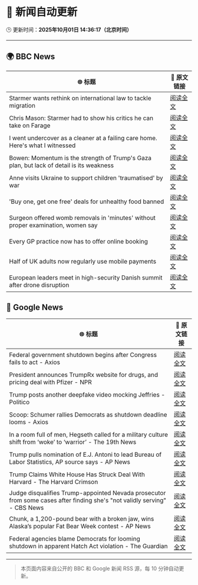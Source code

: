 # 🧠 新闻自动更新

🕒 更新时间：**2025年10月01日 14:36:17（北京时间）**

---

## 🌍 BBC News

| 🌐 标题 | 🔗 原文链接 |
|--------|-------------|
| Starmer wants rethink on international law to tackle migration | [阅读全文](https://www.bbc.com/news/articles/cd72p30v574o?at_medium=RSS&at_campaign=rss) |
| Chris Mason: Starmer had to show his critics he can take on Farage | [阅读全文](https://www.bbc.com/news/articles/cpw1jwdlz7lo?at_medium=RSS&at_campaign=rss) |
| I went undercover as a cleaner at a failing care home. Here's what I witnessed | [阅读全文](https://www.bbc.com/news/articles/c4g78yj2v2go?at_medium=RSS&at_campaign=rss) |
| Bowen: Momentum is the strength of Trump's Gaza plan, but lack of detail is its weakness | [阅读全文](https://www.bbc.com/news/articles/cn829deeje3o?at_medium=RSS&at_campaign=rss) |
| Anne visits Ukraine to support children 'traumatised' by war | [阅读全文](https://www.bbc.com/news/articles/cgrqlrjgd51o?at_medium=RSS&at_campaign=rss) |
| 'Buy one, get one free' deals for unhealthy food banned | [阅读全文](https://www.bbc.com/news/articles/c89d54gv44qo?at_medium=RSS&at_campaign=rss) |
| Surgeon offered womb removals in 'minutes' without proper examination, women say | [阅读全文](https://www.bbc.com/news/articles/ckgqr7nnzw1o?at_medium=RSS&at_campaign=rss) |
| Every GP practice now has to offer online booking | [阅读全文](https://www.bbc.com/news/articles/cjed4qvzjeyo?at_medium=RSS&at_campaign=rss) |
| Half of UK adults now regularly use mobile payments | [阅读全文](https://www.bbc.com/news/articles/c2ejvld0ypyo?at_medium=RSS&at_campaign=rss) |
| European leaders meet in high-security Danish summit after drone disruption | [阅读全文](https://www.bbc.com/news/articles/cp8jdene16ro?at_medium=RSS&at_campaign=rss) |

## 📰 Google News

| 🌐 标题 | 🔗 原文链接 |
|--------|-------------|
| Federal government shutdown begins after Congress fails to act - Axios | [阅读全文](https://news.google.com/rss/articles/CBMihAFBVV95cUxNZWs1VTJ6cXZPcWNldWwzYWd1UkNPbmkxTWxnOHRGemZKZXh2YktHTENmS1d5c1R5RnZxWEt3a1BQU002X2poU3l2aV9EbWNEc1dUYUVfbzBuQ0RHSDhqYVpXNmxkQVM0VlF4V0otZXRZNFcxZzJ2V1hoaVN1RVFmZEFsbnU?oc=5) |
| President announces TrumpRx website for drugs, and pricing deal with Pfizer - NPR | [阅读全文](https://news.google.com/rss/articles/CBMinwFBVV95cUxQVEZ4aVRhUTRIUmpaWlUyOWRPZ0N3NGFZQUxnb041dWsyc3JyazBjQjduY1pfU2cyZUYzNWFvUERLdUpUelUtRGtYX2VyYnYxd3VlM1VRcnpyckhtaFloUzczZklXRkpNVWhjU3hLRUxSeWsxenRwNTBzMnhDbzFTNTdrOUVpajV4d2M5Y0pLTkRYYi1iVE45SDJDSUJKbkE?oc=5) |
| Trump posts another deepfake video mocking Jeffries - Politico | [阅读全文](https://news.google.com/rss/articles/CBMimwFBVV95cUxPVUg1cTA4OFVlVGVVMk40eGRydnlyZVlzZEplTDE5VWU1VGVBSXpVVWI1RmNlQ3BnSFNfeVpsNkRFdjVvRi1SSFpNdl8zelh6V1E4UU03U0NmSnBHbFdiX3A5LW9tal9idjNFTllEX3ZMSHhDaV9EM3RWMjdCSDFZWGN0a25ZQ2pGa2R3bTQ3djBVOWVrNzdzZW1OSQ?oc=5) |
| Scoop: Schumer rallies Democrats as shutdown deadline looms - Axios | [阅读全文](https://news.google.com/rss/articles/CBMifEFVX3lxTFBNU1BZQ1I0c05vUGVjUUdKYVlobkpoWWZpMEw2Ti1SRW9VLU80WHR5QUk0UUE3MDhZZDNSZmhoWG02X3VkWGFJVFA3VHVZbE9aRFZCdTNXRTlPREVkQk1TbmRWV2g1RlFDY21rc1lsX0lKeWhnQmVCMnVUQ2w?oc=5) |
| In a room full of men, Hegseth called for a military culture shift from ‘woke’ to ‘warrior’ - The 19th News | [阅读全文](https://news.google.com/rss/articles/CBMic0FVX3lxTE8zQTJTNVh0R3owal9nUjlYdGR0WUphY3F2RDNGMy1XWHhVaG1hMGRKNDFJLTBDek9EQnRSU3ZmelFvNFhKLXNQbzN3bFN4dlhYLWdOMEgxMnNsWlhQLVo3cm9ZeUhYc3dTT2ZLSVpkdFBnczQ?oc=5) |
| Trump pulls nomination of E.J. Antoni to lead Bureau of Labor Statistics, AP source says - AP News | [阅读全文](https://news.google.com/rss/articles/CBMipAFBVV95cUxNcVZQeFItNXN1OUVacFVBVEUyR0dfTTg5WEgtTmFMXzhpSXliSmlVQ3RndXN6STQwbV96eVJUTXlNWUlIUUkxcER6M3oxcXRHSDZWaTYwaGozemNCbkpicmF1X3ZzOWh0bnVDZVN2VEdlQXRqSjNBZGgyaG9IRTYxNFJqbDZCdFR4WEpuTjhJZzAwaVNFdWRsV1lJQThlOTY4ZmJUSQ?oc=5) |
| Trump Claims White House Has Struck Deal With Harvard - The Harvard Crimson | [阅读全文](https://news.google.com/rss/articles/CBMieEFVX3lxTE5WT0hQMFZRWERQZGRnc0M2dGN1Ynhyc1VtX3JZTEM4aFpScko4Yk93Z25xRnZYcjZ2RUY1dnRCZTl4VW1YUzY4b1J0STd4NUxnd0NRT3c0R3JMWjhpRWtfVW9Ub1lLamUwT2dGeFJXUDN5aHBoenJCdQ?oc=5) |
| Judge disqualifies Trump-appointed Nevada prosecutor from some cases after finding she's "not validly serving" - CBS News | [阅读全文](https://news.google.com/rss/articles/CBMihgFBVV95cUxOM0p0LTFvbTFaandQU0VsR09kNzNkckFPcHdCQ1h3dmZkbWNzZ1pZMk1JSWl1OTBkWWhmVHNTc1ZHMGZNazFHOERLMElhZUFCc3dRa2MwejZSUTMtZVV4STh4WEFMZndHbmtPU29iV1Rob0VLMENxakFOS0Z2TTlHd1pMQ1A2d9IBiwFBVV95cUxPcENManQ5UEdJLXR3THdXbV8yRnZYSHBhTFFqZjBXWENQT3Jjb25obkdnS2hBTjVFc1dfWUp3NDFydWV5dDJHM2dacWQxaDV4RjBuYWkwVXZXX0h1ZFU3ZEtsa0tJaUNBU3N0LXh3LWVVRWhfa0Fqd05RaDRtcEFINUlUQUVjS1dNN3Y4?oc=5) |
| Chunk, a 1,200-pound bear with a broken jaw, wins Alaska’s popular Fat Bear Week contest - AP News | [阅读全文](https://news.google.com/rss/articles/CBMinAFBVV95cUxPZ094VXlETTNYWHNwN3lyaWZScnZURG91U3JKeTNxc2tjcUg2OTZ3eklnb0NTb3ZYQkZwSnI0ZjlkRWNIOWhndEg0MUNoQVZPUld3ZUl3OFQ5Vko2STdQT1NPSm5EbHVhY0VjZDNtRkpzZUp0X01rdW9raFpTNmp0T1ZlTWdrMU5PQWJ0RDkyVEFSOGpiYlltZ1hoS1g?oc=5) |
| Federal agencies blame Democrats for looming shutdown in apparent Hatch Act violation - The Guardian | [阅读全文](https://news.google.com/rss/articles/CBMiiwFBVV95cUxNSXkyTGtGdnV3N2xQdGJhaHlzel9KMGVFR1dMSEZJYll6aUxDRWRjd2U0RHhSVVBMQkRSTmhNbktVT3NsWDlxOHROdnFlRXFJanE4VGlTMjFHODJiUGlqMi0zcFFFRE1MWVo4M0p3LTlxMlMxTzhKNG1ndDlHb0pkMHRIa1M1bHk4OElN?oc=5) |

---
> 本页面内容来自公开的 BBC 和 Google 新闻 RSS 源，每 10 分钟自动更新。